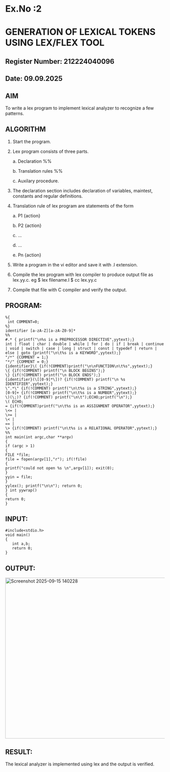 # Ex.No :2
# GENERATION OF LEXICAL TOKENS USING LEX/FLEX TOOL
## Register Number: 212224040096
## Date: 09.09.2025
## AIM
 To write a lex program to implement lexical analyzer to recognize a few patterns.
## ALGORITHM

1.	Start the program.

2.	Lex program consists of three parts.

     a.	Declaration %%

     b.	Translation rules %%

     c.	Auxilary procedure.

3.	The declaration section includes declaration of variables, maintest, constants and regular definitions.
4.	Translation rule of lex program are statements of the form

    a.	P1 {action}

    b.	P2 {action}

    c.	…

    d.	…

    e.	Pn {action}

5.	Write a program in the vi editor and save it with .l extension.

6.	Compile the lex program with lex compiler to produce output file as lex.yy.c. eg $ lex filename.l $ cc lex.yy.c
7.	Compile that file with C compiler and verify the output.

## PROGRAM:
```
%{
 int COMMENT=0;
%}
identifier [a-zA-Z][a-zA-Z0-9]*
%%
#.* { printf("\n%s is a PREPROCESSOR DIRECTIVE",yytext);} 
int | float | char | double | while | for | do | if | break | continue | void | switch | case | long | struct | const | typedef | return | else | goto {printf("\n\t%s is a KEYWORD",yytext);}
"/*" {COMMENT = 1;}
"*/" {COMMENT = 0;}
{identifier}\( {if(!COMMENT)printf("\n\nFUNCTION\n\t%s",yytext);}
\{ {if(!COMMENT) printf("\n BLOCK BEGINS");}
\} {if(!COMMENT) printf("\n BLOCK ENDS");}
{identifier}(\[[0-9]*\])? {if(!COMMENT) printf("\n %s IDENTIFIER",yytext);}
\".*\" {if(!COMMENT) printf("\n\t%s is a STRING",yytext);}
[0-9]+ {if(!COMMENT) printf("\n\t%s is a NUMBER",yytext);}
\)(\;)? {if(!COMMENT) printf("\n\t");ECHO;printf("\n");}
\( ECHO;
= {if(!COMMENT)printf("\n\t%s is an ASSIGNMENT OPERATOR",yytext);}
\<= |
\>= |
\< |
== |
\> {if(!COMMENT) printf("\n\t%s is a RELATIONAL OPERATOR",yytext);}
%%
int main(int argc,char **argv)
{
if (argc > 1)
{
FILE *file;
file = fopen(argv[1],"r"); if(!file)
{
printf("could not open %s \n",argv[1]); exit(0);
}
yyin = file;
}
yylex(); printf("\n\n"); return 0;
} int yywrap()
{
return 0;
}
```
## INPUT:
```
#include<stdio.h>
void main()
{
   int a,b;
   return 0;
}
```
## OUTPUT:

<img width="578" height="508" alt="Screenshot 2025-09-15 140228" src="https://github.com/user-attachments/assets/1ccafbc4-ffa9-4dc8-a3a6-a0c31a616bec" />

## RESULT:
 The lexical analyzer is implemented using lex and the output is verified.

